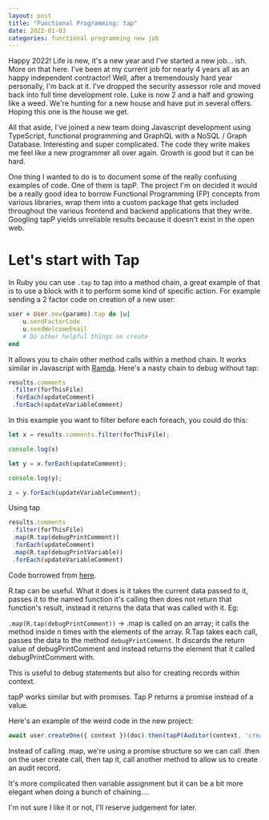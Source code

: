 ```yaml
---
layout: post
title: "Functional Programming: tap"
date: 2022-01-03
categories: functional programming new job
---
```


Happy 2022! Life is new, it's a new year and I've started a new job... ish. More on that here. I've been at my current job for nearly 4 years all as an happy independent contractor! Well, after a tremendously hard year personally, I'm back at it. I've dropped the security assessor role and moved back into full time development role. Luke is now 2 and a half and growing like a weed. We're hunting for a new house and have put in several offers. Hoping this one is the house we get. 

All that aside, I've joined a new team doing Javascript development using TypeScript, functional programming and GraphQL with a NoSQL / Graph Database. Interesting and super complicated. The code they write makes me feel like a new programmer all over again. Growth is good but it can be hard. 

One thing I wanted to do is to document some of the really confusing examples of code. One of them is tapP. The project I'm on decided it would be a really good idea to borrow Functional Programming (FP) concepts from various libraries, wrap them into a custom package that gets included throughout the various frontend and backend applications that they write. Googling tapP yields unreliable results because it doesn't exist in the open web. 

# Let's start with Tap

In Ruby you can use `.tap` to tap into a method chain, a great example of that is to use a block with it to perform some kind of specific action. For example sending a 2 factor code on creation of a new user: 

```ruby
user = User.new(params).tap do |u|
    u.sendFactorCode
    u.sendWelcomeEmail
    # Do other helpful things on create
end
```

It allows you to chain other method calls within a method chain. It works similar in Javascript with <a href="https://ramdajs.com/docs/" target="_blank">Ramda</a>. Here's a nasty chain to debug without tap: 

```javascript 
results.comments
 .filter(forThisFile)
 .forEach(updateComment)
 .forEach(updateVariableComment)
```

In this example you want to filter before each foreach, you could do this: 

```javascript
let x = results.comments.filter(forThisFile);

console.log(x)

let y = x.forEach(updateComment);

console.log(y); 

z = y.forEach(updateVariableComment); 
```

Using tap

```javascript
results.comments
 .filter(forThisFile)
 .map(R.tap(debugPrintComment))
 .forEach(updateComment)
 .map(R.tap(debugPrintVariable))
 .forEach(updateVariableComment)
```

Code borrowed from <a href="https://www.tabnine.com/code/javascript/functions/ramda/tap" target="_blank">here</a>. 

R.tap can be useful. What it does is it takes the current data passed to it, passes it to the named function it's calling then does not return that function's result, instead it returns the data that was called with it. Eg:

`.map(R.tap(debugPrintComment))` -> .map is called on an array; it calls the method inside n times with the elements of the array. R.Tap takes each call, passes the data to the method `debugPrintComment`. It discards the return value of debugPrintComment and instead returns the element that it called debugPrintComment with. 

This is useful to debug statements but also for creating records within context. 

tapP works similar but with promises. Tap P returns a promise instead of a value. 

Here's an example of the weird code in the new project: 

```javascript 
await user.createOne({ context })(doc).then(tapP(Auditor(context, 'create')))
```

Instead of calling .map, we're using a promise structure so we can call .then on the user create call, then tap it, call another method to allow us to create an audit record. 

It's more complicated then variable assignment but it can be a bit more elegant when doing a bunch of chaining.... 

I'm not sure I like it or not, I'll reserve judgement for later. 
